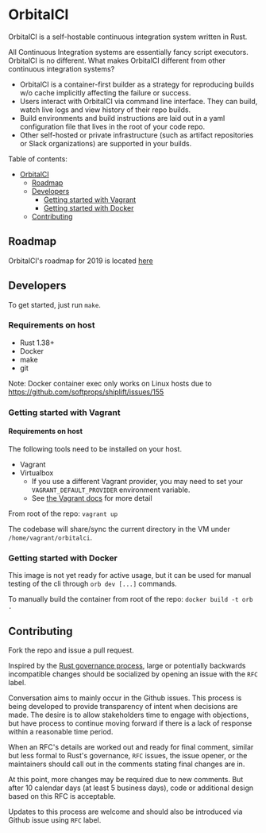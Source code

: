 # OrbitalCI

OrbitalCI is a self-hostable continuous integration system written in Rust.

All Continuous Integration systems are essentially fancy script executors. OrbitalCI is no different. What makes OrbitalCI different from other continuous integration systems?

* OrbitalCI is a container-first builder as a strategy for reproducing builds w/o cache implicitly affecting the failure or success.
* Users interact with OrbitalCI via command line interface. They can build, watch live logs and view history of their repo builds.
* Build environments and build instructions are laid out in a yaml configuration file that lives in the root of your code repo.
* Other self-hosted or private infrastructure (such as artifact repositories or Slack organizations) are supported in your builds.

Table of contents:
- [OrbitalCI](#orbitalci)
  - [Roadmap](#roadmap)
  - [Developers](#developers)
    - [Getting started with Vagrant](#getting-started-with-vagrant)
    - [Getting started with Docker](#getting-started-with-docker)
  - [Contributing](#contributing)

## Roadmap

OrbitalCI's roadmap for 2019 is located [here](roadmap.md)

## Developers

To get started, just run `make`.

### Requirements on host
* Rust 1.38+
* Docker 
* make
* git

Note: Docker container exec only works on Linux hosts due to https://github.com/softprops/shiplift/issues/155

### Getting started with Vagrant
#### Requirements on host
The following tools need to be installed on your host.

* Vagrant
* Virtualbox
  * If you use a different Vagrant provider, you may need to set your `VAGRANT_DEFAULT_PROVIDER` environment variable.
  * See [the Vagrant docs](https://www.vagrantup.com/docs/providers/default.html) for more detail

From root of the repo:
`vagrant up`

The codebase will share/sync the current directory in the VM under `/home/vagrant/orbitalci`.

### Getting started with Docker

This image is not yet ready for active usage, but it can be used for manual testing of the cli through `orb dev [...]` commands.

To manually build the container from root of the repo:
`docker build -t orb .`

## Contributing 

Fork the repo and issue a pull request.

Inspired by the [Rust governance process](https://www.rust-lang.org/governance), large or potentially backwards incompatible changes should be socialized by opening an issue with the `RFC` label.

Conversation aims to mainly occur in the Github issues. This process is being developed to provide transparency of intent when decisions are made. The desire is to allow stakeholders time to engage with objections, but have process to continue moving forward if there is a lack of response within a reasonable time period.

When an RFC's details are worked out and ready for final comment, similar but less formal to Rust's governance, `RFC` issues, the issue opener, or the maintainers should call out in the comments stating final changes are in.

At this point, more changes may be required due to new comments. But after 10 calendar days (at least 5 business days), code or additional design based on this RFC is acceptable.

Updates to this process are welcome and should also be introduced via Github issue using `RFC` label. 